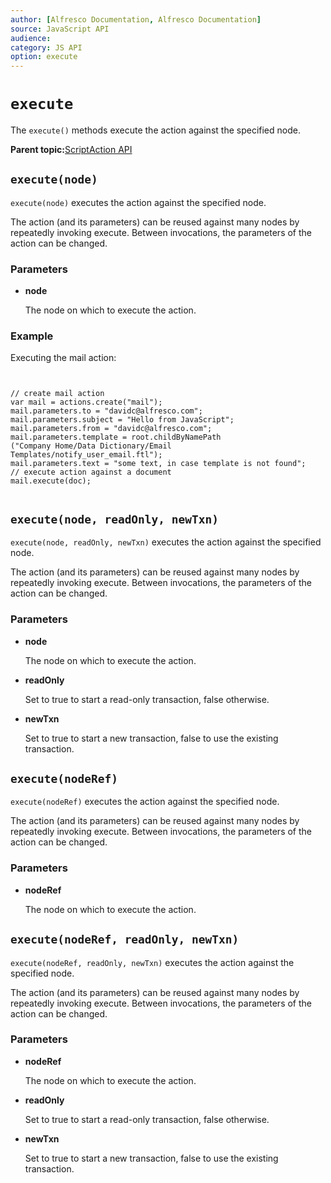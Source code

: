 ```yaml
---
author: [Alfresco Documentation, Alfresco Documentation]
source: JavaScript API
audience: 
category: JS API
option: execute
---
```


# `execute`

The `execute()` methods execute the action against the specified node.

**Parent topic:**[ScriptAction API](../references/API-JS-ScriptAction.md)

## `execute(node)`

`execute(node)` executes the action against the specified node.

The action \(and its parameters\) can be reused against many nodes by repeatedly invoking execute. Between invocations, the parameters of the action can be changed.

### Parameters

-   **node**

    The node on which to execute the action.


### Example

Executing the mail action:

```


// create mail action   
var mail = actions.create("mail");   
mail.parameters.to = "davidc@alfresco.com";   
mail.parameters.subject = "Hello from JavaScript";   
mail.parameters.from = "davidc@alfresco.com";   
mail.parameters.template = root.childByNamePath
("Company Home/Data Dictionary/Email Templates/notify_user_email.ftl");   
mail.parameters.text = "some text, in case template is not found";   
// execute action against a document       
mail.execute(doc); 
      
```

## `execute(node, readOnly, newTxn)`

`execute(node, readOnly, newTxn)` executes the action against the specified node.

The action \(and its parameters\) can be reused against many nodes by repeatedly invoking execute. Between invocations, the parameters of the action can be changed.

### Parameters

-   **node**

    The node on which to execute the action.

-   **readOnly**

    Set to true to start a read-only transaction, false otherwise.

-   **newTxn**

    Set to true to start a new transaction, false to use the existing transaction.


## `execute(nodeRef)`

`execute(nodeRef)` executes the action against the specified node.

The action \(and its parameters\) can be reused against many nodes by repeatedly invoking execute. Between invocations, the parameters of the action can be changed.

### Parameters

-   **nodeRef**

    The node on which to execute the action.


## `execute(nodeRef, readOnly, newTxn)`

`execute(nodeRef, readOnly, newTxn)` executes the action against the specified node.

The action \(and its parameters\) can be reused against many nodes by repeatedly invoking execute. Between invocations, the parameters of the action can be changed.

### Parameters

-   **nodeRef**

    The node on which to execute the action.

-   **readOnly**

    Set to true to start a read-only transaction, false otherwise.

-   **newTxn**

    Set to true to start a new transaction, false to use the existing transaction.



